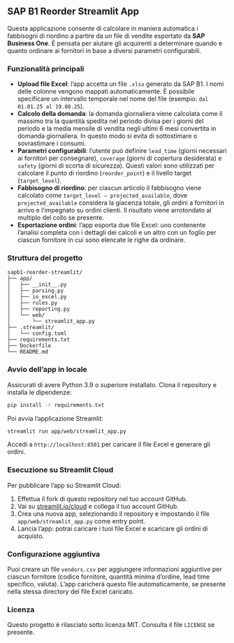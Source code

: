 ## SAP B1 Reorder Streamlit App

Questa applicazione consente di calcolare in maniera automatica i fabbisogni di riordino a partire da un file di vendite esportato da **SAP Business One**. È pensata per aiutare gli acquirenti a determinare quando e quanto ordinare ai fornitori in base a diversi parametri configurabili.

### Funzionalità principali

* **Upload file Excel**: l’app accetta un file `.xlsx` generato da SAP B1. I nomi delle colonne vengono mappati automaticamente. È possibile specificare un intervallo temporale nel nome del file (esempio: `dal 01.01.25 al 19.08.25`).
* **Calcolo della domanda**: la domanda giornaliera viene calcolata come il massimo tra la quantità spedita nel periodo divisa per i giorni del periodo e la media mensile di vendita negli ultimi 6 mesi convertita in domanda giornaliera. In questo modo si evita di sottostimare o sovrastimare i consumi.
* **Parametri configurabili**: l’utente può definire `lead_time` (giorni necessari ai fornitori per consegnare), `coverage` (giorni di copertura desiderata) e `safety` (giorni di scorta di sicurezza). Questi valori sono utilizzati per calcolare il punto di riordino (`reorder_point`) e il livello target (`target_level`).
* **Fabbisogno di riordino**: per ciascun articolo il fabbisogno viene calcolato come `target_level – projected_available`, dove `projected_available` considera la giacenza totale, gli ordini a fornitori in arrivo e l’impegnato su ordini clienti. Il risultato viene arrotondato al multiplo del collo se presente.
* **Esportazione ordini**: l’app esporta due file Excel: uno contenente l’analisi completa con i dettagli dei calcoli e un altro con un foglio per ciascun fornitore in cui sono elencate le righe da ordinare.

### Struttura del progetto

```
sapb1-reorder-streamlit/
├── app/
│   ├── __init__.py
│   ├── parsing.py
│   ├── io_excel.py
│   ├── rules.py
│   ├── reporting.py
│   └── web/
│       └── streamlit_app.py
├── .streamlit/
│   └── config.toml
├── requirements.txt
├── Dockerfile
└── README.md
```

### Avvio dell’app in locale

Assicurati di avere Python 3.9 o superiore installato. Clona il repository e installa le dipendenze:

```bash
pip install -r requirements.txt
```

Poi avvia l’applicazione Streamlit:

```bash
streamlit run app/web/streamlit_app.py
```

Accedi a `http://localhost:8501` per caricare il file Excel e generare gli ordini.

### Esecuzione su Streamlit Cloud

Per pubblicare l’app su Streamlit Cloud:

1. Effettua il fork di questo repository nel tuo account GitHub.
2. Vai su [streamlit.io/cloud](https://streamlit.io/cloud) e collega il tuo account GitHub.
3. Crea una nuova app, selezionando il repository e impostando il file `app/web/streamlit_app.py` come entry point.
4. Lancia l’app: potrai caricare i tuoi file Excel e scaricare gli ordini di acquisto.

### Configurazione aggiuntiva

Puoi creare un file `vendors.csv` per aggiungere informazioni aggiuntive per ciascun fornitore (codice fornitore, quantità minima d’ordine, lead time specifico, valuta). L’app caricherà questo file automaticamente, se presente nella stessa directory del file Excel caricato.

### Licenza

Questo progetto è rilasciato sotto licenza MIT. Consulta il file `LICENSE` se presente.
